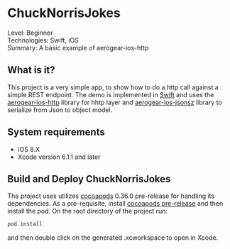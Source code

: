 ChuckNorrisJokes
================
Level: Beginner  
Technologies: Swift, iOS  
Summary: A basic example of aerogear-ios-http  

What is it?
-----------

This project is a very simple app, to show how to do a http call against a simple REST endpoint. The demo is implemented in [Swift](https://developer.apple.com/swift/) and uses the [aerogear-ios-http](https://github.com/aerogear/aerogear-ios-http) library for hhtp layer and [aerogear-ios-jsonsz](https://github.com/aerogear/aerogear-ios-jsonsz) library to serialize from Json to object model. 

System requirements
-------------------
- iOS 8.X
- Xcode version 6.1.1 and later

Build and Deploy ChuckNorrisJokes
---------------------------------

The project uses utilizes [cocoapods](http://cocoapods.org) 0.36.0 pre-release for handling its dependencies. As a pre-requisite, install [cocoapods pre-release](http://blog.cocoapods.org/Pod-Authors-Guide-to-CocoaPods-Frameworks/) and then install the pod. On the root directory of the project run:

```bash
pod install
```

and then double click on the generated .xcworkspace to open in Xcode.
